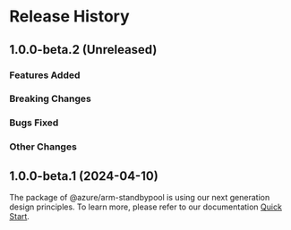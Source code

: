 # Release History

## 1.0.0-beta.2 (Unreleased)

### Features Added

### Breaking Changes

### Bugs Fixed

### Other Changes

## 1.0.0-beta.1 (2024-04-10)

The package of @azure/arm-standbypool is using our next generation design principles. To learn more, please refer to our documentation [Quick Start](https://aka.ms/azsdk/js/mgmt/quickstart ).
